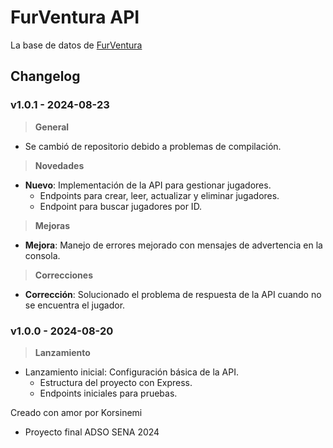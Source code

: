 # FurVentura API

La base de datos de [FurVentura](https://github.com/Korsinemi/FurVenturaSite)

## Changelog

### v1.0.1 - 2024-08-23

> **General**
- Se cambió de repositorio debido a problemas de compilación.

> **Novedades**
- **Nuevo**: Implementación de la API para gestionar jugadores.
  - Endpoints para crear, leer, actualizar y eliminar jugadores.
  - Endpoint para buscar jugadores por ID.

> **Mejoras**
- **Mejora**: Manejo de errores mejorado con mensajes de advertencia en la consola.

> **Correcciones**
- **Corrección**: Solucionado el problema de respuesta de la API cuando no se encuentra el jugador.

### v1.0.0 - 2024-08-20

> **Lanzamiento**
- Lanzamiento inicial: Configuración básica de la API.
  - Estructura del proyecto con Express.
  - Endpoints iniciales para pruebas.

Creado con amor por Korsinemi
- Proyecto final ADSO SENA 2024
